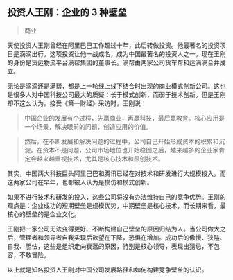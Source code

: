 ## 投资人王刚：企业的 3 种壁垒

> 商业

天使投资人王刚曾经在阿里巴巴工作超过十年，此后转做投资。他最著名的投资项目是滴滴出行。这项投资让他一战成名，成为中国最著名的投资人之一。现在王刚的身份是货运物流平台满帮集团的董事长。满帮由两家公司货车帮和运满满合并成立。

无论是滴滴还是满帮，都是上一轮线上线下结合时出现的商业模式创新公司。这也是很多人对中国科技公司最大的质疑：长于模式创新，而弱于技术创新。但是王刚却不这么认为。接受《第一财经》采访时，王刚说：

> 中国企业的发展有个过程，先赢商业，再赢科技，最后赢教育。核心应用是一个场景，解决眼前的问题，创造应用的价值。

> 然后，在不断发展和解决问题的过程中，公司自己开始形成资本的积累和沉淀。在资本不是问题，公司市场地位也开始稳固之后，越来越多的企业家肯定会越来越重视技术，尤其是核心技术和原创技术。

其实，中国两大科技巨头阿里巴巴和腾讯已经在对技术和研发进行大规模投入。而这两家公司在早年，也都被人认为是模仿和模式创新。

如果不进行技术和研发的投入，这些公司将没有办法维持自己的竞争优势。王刚的观点是：企业成功的短期壁垒是规模优势，中期壁垒是核心技术，而长期来看，最核心的壁垒的是企业文化。

王刚把一家公司无法变得更好、不断构建自己壁垒的原因归结为人。当公司做大之后，管理者和领导者自我实现后欲望在下降，恐惧在增加。成功后的傲慢、狭隘、自我、胆怯，这些是组织走向衰落的原因，特别是核心领导，表现出猜忌，不包容，不敢冒险。

以上就是知名投资人王刚对中国公司发展路径和如何构建竞争壁垒的认识。

